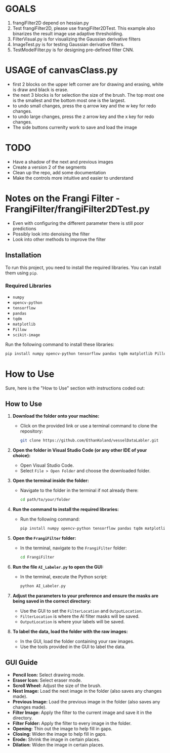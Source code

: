 # GOALS
1. frangiFilter2D depend on hessian.py
2. Test frangiFilter2D, please use frangiFilter2DTest. This example also binarizes the result image use adaptive thresholding.
3. FilterVisual.py is for visualizing the Gaussian derivative filters
4. ImageTest.py is for testing Gaussian derivative filters.
5. TestModelFilter.py is for designing pre-defined filter CNN.

# USAGE of canvasClass.py
* first 2 blocks on the upper left corner are for drawing and erasing, white is draw and black is erase.
* the next 3 blocks is for selection the size of the brush. The top most one is the smallest and the bottom most one is the largest.
* to undo small changes, press the q arrow key and the w key for redo changes.
* to undo large changes, press the z arrow key and the x key for redo changes.
* The side buttons currenlty work to save and load the image

# TODO
* Have a shadow of the next and previous images
* Create a version 2 of the segments
* Clean up the repo, add some documentation
* Make the controls more intuitive and easier to understand

# Notes on the Frangi Filter - FrangiFilter/frangiFilter2DTest.py
* Even with configuring the different parameter there is still poor predictions
* Possibly look into denoising the filter
* Look into other methods to improve the filter

## Installation
To run this project, you need to install the required libraries. You can install them using `pip`.

### Required Libraries
- `numpy`
- `opencv-python`
- `tensorflow`
- `pandas`
- `tqdm`
- `matplotlib`
- `Pillow`
- `scikit-image`

Run the following command to install these libraries:
```sh
pip install numpy opencv-python tensorflow pandas tqdm matplotlib Pillow scikit-image
```

# How to Use
Sure, here is the "How to Use" section with instructions coded out:

## How to Use

1. **Download the folder onto your machine:**

    - Click on the provided link or use a terminal command to clone the repository:
      ```sh
      git clone https://github.com/EthanKoland/vesselDataLabler.git
      ```

2. **Open the folder in Visual Studio Code (or any other IDE of your choice):**

    - Open Visual Studio Code.
    - Select `File > Open Folder` and choose the downloaded folder.



3. **Open the terminal inside the folder:**

    - Navigate to the folder in the terminal if not already there:
      ```sh
      cd path/to/your/folder
      ```

4. **Run the command to install the required libraries:**

    - Run the following command:
      ```sh
      pip install numpy opencv-python tensorflow pandas tqdm matplotlib Pillow scikit-image
      ```

6. **Open the `FrangiFilter` folder:**

    - In the terminal, navigate to the `FrangiFilter` folder:
      ```sh
      cd FrangiFilter
      ```

7. **Run the file `AI_Labeler.py` to open the GUI:**

    - In the terminal, execute the Python script:
      ```sh
      python AI_Labeler.py
      ```

8. **Adjust the parameters to your preference and ensure the masks are being saved in the correct directory:**

    - Use the GUI to set the `FilterLocation` and `OutputLocation`.
    - `FilterLocation` is where the AI filter masks will be saved.
    - `OutputLocation` is where your labels will be saved.

9. **To label the data, load the folder with the raw images:**

    - In the GUI, load the folder containing your raw images.
    - Use the tools provided in the GUI to label the data.

## GUI Guide

- **Pencil Icon:** Select drawing mode.
- **Eraser Icon:** Select eraser mode.
- **Scroll Wheel:** Adjust the size of the brush.
- **Next Image:** Load the next image in the folder (also saves any changes made).
- **Previous Image:** Load the previous image in the folder (also saves any changes made).
- **Filter Image:** Apply the filter to the current image and save it in the directory.
- **Filter Folder:** Apply the filter to every image in the folder.
- **Opening:** Thin out the image to help fill in gaps.
- **Closing:** Widen the image to help fill in gaps.
- **Erode:** Shrink the image in certain places.
- **Dilation:** Widen the image in certain places.

